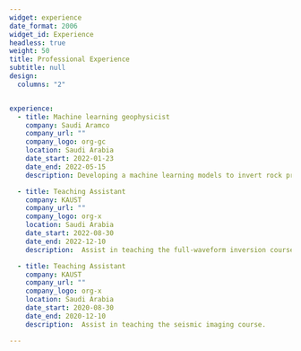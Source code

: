 ```yaml
---
widget: experience
date_format: 2006
widget_id: Experience
headless: true
weight: 50
title: Professional Experience
subtitle: null
design:
  columns: "2"


experience:
  - title: Machine learning geophysicist 
    company: Saudi Aramco
    company_url: ""
    company_logo: org-gc
    location: Saudi Arabia
    date_start: 2022-01-23
    date_end: 2022-05-15
    description: Developing a machine learning models to invert rock properties, specifically acoustic impedance, Vp/Vs and density from field seismic data.

  - title: Teaching Assistant
    company: KAUST
    company_url: ""
    company_logo: org-x
    location: Saudi Arabia
    date_start: 2022-08-30
    date_end: 2022-12-10
    description:  Assist in teaching the full-waveform inversion course. 

  - title: Teaching Assistant
    company: KAUST
    company_url: ""
    company_logo: org-x
    location: Saudi Arabia
    date_start: 2020-08-30
    date_end: 2020-12-10
    description:  Assist in teaching the seismic imaging course. 

---
```




